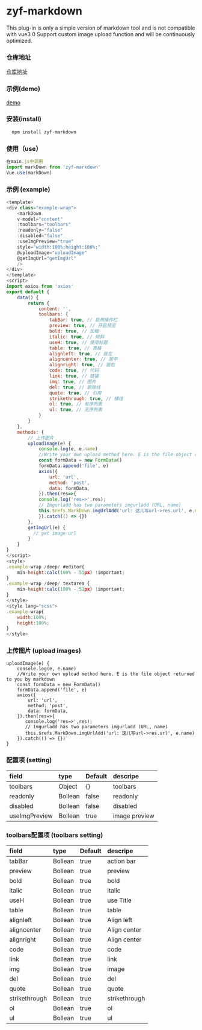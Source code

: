 # zyf-markdown
This plug-in is only a simple version of markdown tool and is not compatible with vue3 0 Support custom image upload function and will be continuously optimized.
### 仓库地址
[仓库地址](https://gitee.com/zhangyifen/zyf-mark-down.git)

### 示例(demo)
[demo](https://www.cwgj.xyz/m/markdown)

### 安装(install)

```javascript
  npm install zyf-markdown
```

### 使用（use）

```javascript
在main.js中调用
import markDown from 'zyf-markdown'
Vue.use(markDown)
```
### 示例 (example)

```javascript
<template>
<div class="example-wrap">
    <markDown 
    v-model="content" 
    :toolbars="toolbars" 
    :readonly="false" 
    :disabled="false"
    :useImgPreview="true"
    style="width:100%;height:100%;"
    @uploadImage="uploadImage"
    @getImgUrl="getImgUrl"
    />
</div>
</template>
<script>
import axios from 'axios'
export default {
    data() {
        return {
            content: '',
            toolbars: {
                tabBar: true, // 启用操作栏
                preview: true, // 开启预览
                bold: true, // 加粗
                italic: true, // 倾斜
                useH: true, // 使用标题
                table: true, // 表格
                alignleft: true, // 居左
                aligncenter: true, // 居中
                alignright: true, // 居右
                code: true, // 代码
                link: true, // 链接
                img: true, // 图片
                del: true, // 删除线
                quote: true, // 引用
                strikethrough: true, // 横线
                ol: true, // 有序列表
                ul: true, // 无序列表
            }
        }
    },
    methods: {
        // 上传图片
        uploadImage(e) {
            console.log(e, e.name)
            //Write your own upload method here. E is the file object returned to you by markdown
            const formData = new FormData()
            formData.append('file', e)
            axios({
                url: 'url',
                method: 'post',
                data: formData,
            }).then(res=>{
            console.log('res=>',res);
            // Imgurladd has two parameters imgurladd (URL, name)
            this.$refs.MarkDown.imgUrlAdd('url: 这儿写url->res.url', e.name)           
            }).catch(() => {})
        },
        getImgUrl(e) {
          // get image url
        }
    }
}
</script>
<style>
.example-wrap /deep/ #editor{
    min-height:calc(100% - 51px) !important;
}
.example-wrap /deep/ textarea {
    min-height:calc(100% - 51px) !important;
}
</style>
<style lang="scss">
.example-wrap{
    width:100%;
    height:100%;
}
</style>
```
### 上传图片 (upload images)
```
uploadImage(e) {
    console.log(e, e.name)
    //Write your own upload method here. E is the file object returned to you by markdown
    const formData = new FormData()
    formData.append('file', e)
    axios({
        url: 'url',
        method: 'post',
        data: formData,
    }).then(res=>{
       console.log('res=>',res);
       // Imgurladd has two parameters imgurladd (URL, name)
       this.$refs.MarkDown.imgUrlAdd('url: 这儿写url->res.url', e.name)           
    }).catch(() => {})
}
```
### 配置项 (setting)
|field|type|Default|descripe|
|:-----|:-----|:-----|:-----|
|toolbars|Object|{}|toolbars|
|readonly|Bollean|false|readonly|
|disabled|Bollean|false|disabled|
|useImgPreview|Bollean|true|image preview|

### toolbars配置项 (toolbars setting)

|field|type|Default|descripe|
|:-----|:-----|:-----|:-----|
|tabBar|Bollean|true|action bar|
|preview|Bollean|true|preview|
|bold|Bollean|true|bold|
|italic|Bollean|true|italic|
|useH|Bollean|true|use Title|
|table|Bollean|true|table|
|alignleft|Bollean|true|Align left|
|aligncenter|Bollean|true|Align center|
|alignright|Bollean|true|Align center|
|code|Bollean|true|code|
|link|Bollean|true|link|
|img|Bollean|true|image|
|del|Bollean|true|del|
|quote|Bollean|true|quote|
|strikethrough|Bollean|true|strikethrough|
|ol|Bollean|true|ol|
|ul|Bollean|true|ul|